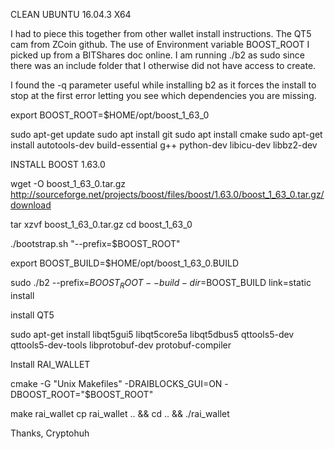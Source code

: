 CLEAN UBUNTU 16.04.3 X64

I had to piece this together from other wallet install instructions. The QT5 cam from ZCoin github. The use of Environment variable BOOST_ROOT I picked up from a BITShares doc online. I am running ./b2 as sudo since there was an include folder that I otherwise did not have access to create.

I found the -q parameter useful while installing b2 as it forces the install to stop at the first error letting you see which dependencies you are missing.

export BOOST_ROOT=$HOME/opt/boost_1_63_0

sudo apt-get update
sudo apt install git
sudo apt install cmake
sudo apt-get install autotools-dev build-essential g++ python-dev libicu-dev libbz2-dev

INSTALL BOOST 1.63.0

wget -O boost_1_63_0.tar.gz http://sourceforge.net/projects/boost/files/boost/1.63.0/boost_1_63_0.tar.gz/download

tar xzvf boost_1_63_0.tar.gz
cd boost_1_63_0

./bootstrap.sh "--prefix=$BOOST_ROOT"


export BOOST_BUILD=$HOME/opt/boost_1_63_0.BUILD

sudo ./b2 --prefix=$BOOST_ROOT --build-dir=$BOOST_BUILD link=static install

install QT5

sudo apt-get install libqt5gui5 libqt5core5a libqt5dbus5 qttools5-dev qttools5-dev-tools libprotobuf-dev protobuf-compiler

Install RAI_WALLET

cmake -G "Unix Makefiles" -DRAIBLOCKS_GUI=ON -DBOOST_ROOT="$BOOST_ROOT"

make rai_wallet
cp rai_wallet .. && cd .. && ./rai_wallet

Thanks,
Cryptohuh